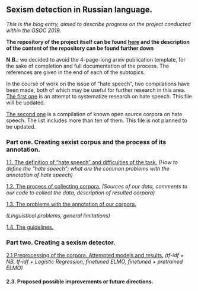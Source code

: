 ## Sexism detection in Russian language.

*This is the blog entry, aimed to describe progress on the project conducted within the GSOC 2019.*

**The repository of the project itself can be found [here](https://github.com/clips/gsoc2019_crosslang) and the description of the content of the repository can be found further down**

**N.B.**: we decided to avoid the 4-page-long arxiv publication template, for the sake of completion and full documentation of the process. The references are given in the end of each of the subtopics. 


In the course of work on the issue of "hate speech", two compilations have been made, both of which may be useful for further research in this area. [The first one](https://docs.google.com/spreadsheets/d/1OwvguGcsUd_s_6EsfY76eMIp4CzeIC3dXLFQDJrb63c/edit#gid=0) is an attempt to systematize research on hate speech. This file will be updated.

[The second one](https://github.com/clips/gsoc2019_crosslang/tree/master/theoretical_support) is a compilation of known open source corpora on hate speech. The list includes more than ten of them. This file is not planned to be updated. 


### Part one. Creating sexist corpus and the process of its annotation.

[1.1. The definition of “hate speech” and difficulties of the task.](hate_speech_theory.md)
*(How to define the "hate speech"; what are the common problems with the annotation of hate speech)*

[1.2. The process of collecting corpora.](sources.md)
*(Sources of our data, comments to our code to collect the data, description of resulted corpora)*

[1.3. The problems with the annotation of our corpora.](problems.md)

*(Linguistical problems, general limitations)*

[1.4. The guidelines.](guidelines.md)

### Part two. Creating a sexism detector.

[2.1 Preprocessing of the corpora. Attempted models and results.](results.md)
*(tf-idf + NB, tf-idf + Logistic Regression, finetuned ELMO, finetuned + pretrained ELMO)*

#### 2.3. Proposed possible improvements or future directions.

